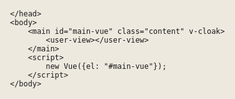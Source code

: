
<!DOCTYPE html>
<html lang="en">
    <head>
        <title>Profile Summary For GitHub</title>
        <link rel="icon" href="/favicon.png">
        <meta charset="UTF-8">
        <meta name="viewport" content="width=device-width, initial-scale=1.0">
        <meta name="description" content="Github Profile Summary is a GitHub visualization tool written in Kotlin">
        <meta property="og:title" content="Github Profile Summary - Visualize your GitHub profile">
        <meta property="og:site_name" content="Github Profile Summary">
        <meta property="og:url" content="https://profile-summary-for-github.com">
        <meta property="og:description" content="Github Profile Summary is a GitHub visualization tool written in Kotlin">
        <meta property="og:image" content="https://user-images.githubusercontent.com/1521451/33957306-8e1d8af0-e041-11e7-8e04-3de9e32868ba.PNG">
        <meta name="google-site-verification" content="HFqNncqWzEo0ZmlYB0fnuPLSGe48YvR9BDPOrhPnXSM" />
        <link rel="stylesheet" href="https://cdnjs.cloudflare.com/ajax/libs/font-awesome/4.7.0/css/font-awesome.min.css">
        <link rel="stylesheet" href="https://fonts.googleapis.com/css?family=Barlow+Semi+Condensed">
        <link rel="stylesheet" href="https://cdn.jsdelivr.net/npm/load-awesome@1.1.0/css/square-jelly-box.min.css">
        <script src="https://cdn.jsdelivr.net/npm/chart.js@2.8.0/dist/Chart.min.js"></script>
        <script src="https://cdn.jsdelivr.net/npm/axios@0.19.0/dist/axios.min.js"></script>
        <script src="https://cdn.jsdelivr.net/npm/vue@2.6.10/dist/vue.js"></script>
        <script src="https://cdn.jsdelivr.net/npm/moment@2.24.0/min/moment.min.js"></script>
        <script src="https://cdn.jsdelivr.net/npm/js-cookie@2/src/js.cookie.min.js"></script>
        
<script>
    class LoadableData {
        constructor(url, cache = true, errorCallback = null) {
            this._url = url;
            this._errorCallback = errorCallback;
            this.refresh(cache);
        }
        refresh(cache = true) {
            this.data = null;
            this.loading = true;
            this.loaded = false;
            this.loadError = null;
            let cacheKey = "LoadableData:" + this._url;
            if (cache) {
                this.data = JSON.parse(localStorage.getItem(cacheKey)) || null;
                this.loaded = this.data !== null;
                this.loading = this.loaded === false;
            }
            fetch(this._url).then(res => {
                if (res.ok) return res.json();
                throw JSON.stringify({code: res.status, text: res.statusText});
            }).then(data => {
                this.data = data;
                this.loaded = true;
                if (cache) {
                    localStorage.setItem(cacheKey, JSON.stringify(data));
                }
            }).catch(error => {
                this.loadError = JSON.parse(error);
                if (this._errorCallback !== null) { // should probably handle in UI
                    this._errorCallback(error);
                }
            }).finally(() => this.loading = false);
        }
    }
</script>
<!-- search-view.vue -->
<template id="search-view">
    <app-frame v-slot="{requestsLeft}">
        <div class="search-screen">
            <h1>Enter GitHub username</h1>
            <input type="text" name="q" placeholder="ex. 'tipsy'" v-model="query" autofocus @keydown.enter="search">
            <div v-if="error && error.response.status === 404">
                <h4>Can't find user <span class="search-term">{{failedQuery}}</span>. Check spelling.</h4>
            </div>
            <div v-else-if="failedQuery">
                <h4>Can't build profile for <span class="search-term">{{failedQuery}}</span></h4>
                <p>
                    If you are <span class="search-term">{{failedQuery}}</span>, please
                    <a href="https://github.com/tipsy/profile-summary-for-github">star the repo</a> and try again.
                </p>
                <p>
                    The app is running with two GitHub tokens, giving 10 000 requests per hour.
                    The first 5000 requests can be used to build any profile, while the last 5000 requests are
                    reserved for users building their own profile. To confirm that you're building your own
                    profile, we check if you've starred the repository.
                </p>
            </div>
            <div v-if="requestsLeft === 0">
                The app is rate limited. Please come back later or build the app locally and use your own tokens.
            </div>
        </div>
    </app-frame>
</template>
<script>
    Vue.component("search-view", {
        template: "#search-view",
        data: () => ({
            error: null,
            failedQuery: "",
            query: ""
        }),
        methods: {
            search() {
                this.error = null;
                this.failedQuery = null;
                axios.get("/api/can-load?user=" + this.query)
                    .then(() => window.location = "/user/" + this.query)
                    .catch(error => {
                        this.error = error;
                        this.failedQuery = this.query
                    });
            }
        },
    });
</script>
<style>
    .search-screen {
        display: flex;
        flex-direction: column;
        align-items: center;
    }

    .search-term {
        border: 1px solid rgba(0, 0, 0, 0.2);
        background: rgba(0, 0, 0, 0.025);
        padding: 1px 2px;
        font-family: monospace;
        font-size: 80%;
    }

    .search-screen input {
        height: 40px;
        font-size: 18px;
        padding: 0 15px;
        border: 0;
    }
</style>

<!-- share-bar.vue -->
<template id="share-bar">
    <div class="share-bar">
        <a class="social-btn" :href="twitterUrl" rel="nofollow" title="Share on Twitter"><i class="fa fa-fw fa-twitter"></i>Share on Twitter</a>
        <a class="social-btn" :href="facebookUrl" rel="nofollow" title="Share on Facebook"><i class="fa fa-fw fa-facebook"></i>Share on Facebook</a>
    </div>
</template>
<script>
    Vue.component("share-bar", {
        template: "#share-bar",
        props: ["user"],
        computed: {
            profileUrl: function () {
                return "https://profile-summary-for-github.com/user/" + this.user.login;
            },
            shareText: function () {
                return this.user.login + "'s GitHub profile - Visualized:";
            },
            twitterUrl: function () {
                return "https://twitter.com/intent/tweet?url=" + this.profileUrl + "&text=" + this.shareText + "&via=javalin_io&related=javalin_io";
            },
            facebookUrl: function () {
                return "https://facebook.com/sharer.php?u=" + this.profileUrl + "&quote=" + this.shareText
            }
        }
    });
</script>
<style>
    .share-bar {
        position: absolute;
        top: 0;
        left: 50%;
        transform: translateX(-50%);
        background: rgba(0, 0, 0, .04);
        font-size: 14px;
        text-align: center;
    }

    .share-bar a {
        white-space: nowrap;
        margin: 5px 8px;
        display: inline-block;
    }

    .share-bar a i {
        color: #0082c8;
    }

    @media (max-width: 480px) {
        .share-bar {
            width: 100%;
        }
    }
</style>

<!-- user-info.vue -->
<template id="user-info">
    <div class="user-info">
        <img :src="user.avatarUrl" :alt="user.login">
        <div class="details">
            <div><i class="fa fa-fw fa-user"></i>{{ user.login }}
                <small v-if="user.name">({{ user.name }})</small>
            </div>
            <div><i class="fa fa-fw fa-database"></i>{{ user.publicRepos }} public repos</div>
            <div><i class="fa fa-fw fa-clock-o"></i>Joined GitHub {{ timeAgo }}</div>
            <div v-if="user.email"><i class="fa fa-fw fa-envelope"></i> {{ user.email }}</div>
            <div v-if="user.company"><i class="fa fa-fw fa-building"></i>{{ user.company }}</div>
            <div><i class="fa fa-fw fa-external-link"></i><a :href="user.htmlUrl" target="_blank">View profile on GitHub</a></div>
        </div>
        <div class="chart-container commits-per-quarter">
            <canvas id="quarterCommitCount"></canvas>
        </div>
    </div>
</template>
<script>
    Vue.component("user-info", {
        template: "#user-info",
        props: ["user", "data"],
        computed: {
            timeAgo() {
                return moment(this.user.createdAt).fromNow()
            }
        },
        mounted() {
            lineChart("quarterCommitCount", this.data)
        }
    });
</script>
<style>
    .user-info {
        display: flex;
        padding-bottom: 40px;
    }

    .user-info img {
        align-self: center;
        border-radius: 3px;
        width: 175px;
        margin-right: 20px;
    }

    .user-info .details {
        display: flex;
        flex-direction: column;
        justify-content: space-between;
        margin-right: 20px;
        flex-shrink: 0;
    }

    .user-info i.fa {
        color: rgba(0, 0, 0, 0.67);
        margin-right: 5px;
    }

    .user-info .commits-per-quarter {
        flex-grow: 1;
        flex-shrink: 1;
        position: relative;
    }

    .user-info .commits-per-quarter::after {
        content: "Commits per quarter";
        position: absolute;
        right: 40px;
        bottom: -15px;
        font-size: 13px;
    }

    @media (max-width: 480px) {
        .user-info img,
        .user-info .commits-per-quarter{
            display: none;
        }
    }
</style>

<!-- donut-charts.vue -->
<template id="donut-charts">
    <div class="charts">
        <div class="chart-row">
            <div class="chart-container chart-container--third">
                <h2>Repos per Language</h2>
                <canvas id="langRepoCount"></canvas>
            </div>
            <div v-if="Math.max(...Object.values(data.repoStarCount)) > 0" class="chart-container chart-container--third">
                <h2>Stars per Language</h2>
                <canvas id="langStarCount"></canvas>
            </div>
            <div class="chart-container chart-container--third">
                <h2>Commits per Language</h2>
                <canvas id="langCommitCount"></canvas>
            </div>
        </div>
        <div class="chart-row">
            <div class="chart-container chart-container--half">
                <h2>Commits per Repo
                    <small v-if="Object.keys(data.repoCommitCount).length === 10">(top 10)</small>
                </h2>
                <canvas id="repoCommitCount"></canvas>
            </div>
            <div v-if="Object.keys(data.repoStarCount).length > 0" class="chart-container chart-container--half">
                <h2>Stars per Repo
                    <small v-if="Object.keys(data.repoStarCount).length == 10">(top 10)</small>
                </h2>
                <canvas id="repoStarCount"></canvas>
            </div>
        </div>
    </div>
</template>
<script>
    Vue.component("donut-charts", {
        template: "#donut-charts",
        props: ["data"],
        mounted() {
            donutChart("langRepoCount", this.data);
            donutChart("langStarCount", this.data);
            donutChart("langCommitCount", this.data);
            donutChart("repoCommitCount", this.data);
            donutChart("repoStarCount", this.data);
        }
    });
</script>
<style>
    canvas {
        user-select: none;
    }

    .charts,
    .chart-row {
        overflow: auto;
    }

    .chart-row {
        padding-bottom: 40px;
    }

    .chart-row {
        border-top: 1px solid rgba(0, 0, 0, 0.1);
        display: flex;
        justify-content: space-around;
    }

    .chart-container--third {
        width: 33%;
    }

    .chart-container--half {
        width: 50%;
    }

    @media (max-width: 900px) {
        .chart-container--third,
        .chart-container--half {
            width: 100%;
        }

        .chart-row {
            display: block;
        }

    }

    @media (max-width: 480px) {
        footer {
            display: none;
        }
    }
</style>

<!-- _main-styles.vue -->
<style>
    * {
        font-family: 'Barlow Semi Condensed', sans-serif;
        outline: 0;
        box-sizing: border-box;
    }

    [v-cloak] {
        display: none;
    }

    html {
        font-size: 18px;
        background: #eee9df;
        padding: 60px 30px;
        overflow-y: scroll;
    }

    body {
        margin: 0;
    }

    h1, h2, h3, h4 {
        font-weight: 400;
    }

    a {
        color: #0082c8;
        text-decoration: none;
    }

    .content {
        max-width: 1200px;
        margin: 0 auto;
    }

    .fade-in {
        opacity: 0;
        animation: fade-in .2s linear forwards;
    }

    @keyframes fade-in {
        from {
            opacity: 0;
        }
        to {
            opacity: 1;
        }
    }
</style>

<!-- loading-bouncer.vue -->
<template id="loading-bouncer">
    <div class="loading-bouncer" style="opacity: 0; animation: fade-in 0.2s linear 0.5s forwards">
        <div class="la-square-jelly-box la-3x">
            <div></div>
            <div></div>
        </div>
        <h2>Analyzing GitHub profile</h2>
        <h3 style="opacity: 0; animation: fade-in 0.2s linear 4s forwards">This could take some time ...</h3>
        <h3 style="opacity: 0; animation: fade-in 0.2s linear 8s forwards">This user has a lot of repos!</h3>
    </div>
</template>
<script>
    Vue.component("loading-bouncer", {template: "#loading-bouncer"});
</script>
<style>
    .loading-bouncer {
        margin-top: 50px;
        display: flex;
        flex-direction: column;
        align-items: center;
    }

    .la-square-jelly-box {
        color: #38abe2;
    }
</style>

<!-- _charts.vue -->
<script>
    function donutChart(objectName, data) {
        let canvas = document.getElementById(objectName);
        if (canvas === null) {
            return;
        }
        let userId = data.user.login;
        let labels = Object.keys(data[objectName]);
        let values = Object.values(data[objectName]);
        let colors = createColorArray(labels.length);
        let tooltipInfo = null;
        window.languageColors = window.languageColors || {};
        if ("langRepoCount" === objectName) {
            // when the first language-set is loaded, set a color-profile for all languages
            labels.forEach((language, i) => languageColors[language] = colors[i]);
        }
        if (["langRepoCount", "langStarCount", "langCommitCount"].indexOf(objectName) > -1) {
            // if the dataset is language-related, load color-profile
            labels.forEach((language, i) => colors[i] = languageColors[language]);
        }
        if (objectName === "repoCommitCount") {
            tooltipInfo = data[objectName + "Descriptions"]; // high quality programming
            arrayRotate(colors, 4); // change starting color
        }
        if (objectName === "repoStarCount") {
            tooltipInfo = data[objectName + "Descriptions"]; // high quality programming
            arrayRotate(colors, 2); // change starting color
        }
        new Chart(canvas.getContext("2d"), {
            type: "doughnut",
            data: {
                labels: labels,
                datasets: [{
                    data: values,
                    backgroundColor: colors
                }]
            },
            options: {
                animation: false,
                rotation: (-0.40 * Math.PI),
                legend: { // todo: fix duplication ?
                    position: window.innerWidth < 600 ? "bottom" : "left",
                    labels: {
                        fontSize: window.innerWidth < 600 ? 10 : 12,
                        padding: window.innerWidth < 600 ? 8 : 10,
                        boxWidth: window.innerWidth < 600 ? 10 : 12
                    }
                },
                tooltips: {
                    callbacks: {
                        afterLabel: function (tooltipItem, data) {
                            if (tooltipInfo !== null) {
                                return wordWrap(tooltipInfo[data["labels"][tooltipItem["index"]]], 45);
                            }
                        }
                    },
                },
                onClick: function (e, data) {
                    try {
                        let label = labels[data[0]._index];
                        let canvas = data[0]._chart.canvas.id;
                        if (canvas === "repoStarCount" || canvas === "repoCommitCount") {
                            window.open("https://github.com/" + userId + "/" + label, "_blank");
                            window.focus();
                        } else {
                            window.open("https://github.com/" + userId + "?utf8=%E2%9C%93&tab=repositories&q=&type=source&language=" + encodeURIComponent(label), "_blank");
                            window.focus();
                        }
                    } catch (ignored) {
                    }
                },
                onResize: function (instance) { // todo: fix duplication ?
                    instance.chart.options.legend.position = window.innerWidth < 600 ? "bottom" : "left";
                    instance.chart.options.legend.labels.fontSize = window.innerWidth < 600 ? 10 : 12;
                    instance.chart.options.legend.labels.padding = window.innerWidth < 600 ? 8 : 10;
                    instance.chart.options.legend.labels.boxWidth = window.innerWidth < 600 ? 10 : 12;
                }
            }
        });

        function createColorArray(length) {
            const colors = ["#54ca76", "#f5c452", "#f2637f", "#9261f3", "#31a4e6", "#55cbcb"];
            let array = [...Array(length).keys()].map(i => colors[i % colors.length]);
            // avoid first and last colors being the same
            if (length % colors.length === 1) {
                array[length - 1] = colors[1];
            }
            return array;
        }

        function arrayRotate(arr, n) {
            for (let i = 0; i < n; i++) {
                arr.push(arr.shift());
            }
            return arr
        }

        function wordWrap(str, n) {
            if (str === null) {
                return null;
            }
            let currentLine = [];
            let resultLines = [];
            str.split(" ").forEach(word => {
                currentLine.push(word);
                if (currentLine.join(" ").length > n) {
                    resultLines.push(currentLine.join(" "));
                    currentLine = [];
                }
            });
            if (currentLine.length > 0) {
                resultLines.push(currentLine.join(" "));
            }
            return resultLines
        }
    }

    function lineChart(objectName, data) {
        new Chart(document.getElementById(objectName).getContext("2d"), {
            type: "line",
            data: {
                labels: Object.keys(data[objectName]),
                datasets: [{
                    label: "Commits",
                    data: Object.values(data[objectName]),
                    backgroundColor: "rgba(67, 142, 233, 0.2)",
                    borderColor: "rgba(67, 142, 233, 1)",
                    lineTension: 0
                }]
            },
            options: {
                maintainAspectRatio: false,
                animation: false,
                scales: {
                    xAxes: [{
                        display: false
                    }],
                    yAxes: [{
                        position: "right",
                        beginAtZero: true
                    }]
                },
                legend: {
                    display: false
                },
                tooltips: {
                    intersect: false
                }
            }
        });
    }
</script>

<!-- app-frame.vue -->
<template id="app-frame">
    <div>
        <main class="main-content">
            <slot :requests-left="requestsLeft"></slot>
        </main>
        <footer>
            GitHub profile summary is built with <a href="https://javalin.io">javalin</a> <small>(kotlin web framework)</small> and
            <a href="http://www.chartjs.org/docs/latest/" target="_blank">chart.js</a> <small>(visualization)</small>.
            Source is on <a href="https://github.com/tipsy/profile-summary-for-github" target="_blank">GitHub</a>.
        </footer>
        <span class="rate-limit">
            <span v-if="requestsLeft === 0">The app is currently rate-limited<br>Please check back later</span>
            <span v-if="requestsLeft !== 0"><strong>{{requestsLeft}}</strong> requests left <br> before rate-limit</span>
        </span>
    </div>
</template>
<script>
    Vue.component("app-frame", {
        template: "#app-frame",
        data: () => ({
            requestsLeft: 9876,
        }),
        created() {
            let wsProtocol = window.location.protocol.indexOf("https") > -1 ? "wss" : "ws";
            let ws = new WebSocket(wsProtocol + "://" + location.hostname + ":" + location.port + "/rate-limit-status");
            ws.onmessage = msg => this.requestsLeft = msg.data;
        },
    });
</script>
<style>
    footer {
        font-size: 17px;
        position: fixed;
        left: 0;
        bottom: 0;
        width: 100%;
        text-align: center;
        padding: 10px 30px;
        border-top: 1px solid rgba(0, 0, 0, 0.1);
        background: #eee9df;
    }

    .rate-limit {
        position: fixed;
        right: 20px;
        bottom: 60px;
        background: #fff;
        padding: 10px;
        box-shadow: 0 1px 1px rgba(0, 0, 0, 0.3);
        font-size: 16px;
    }

    @media (max-width: 480px) {
        .rate-limit {
            padding: 5px 8px;
            font-size: 13px;
            bottom: 0;
            right: 0;
        }
    }
</style>

<!-- _gtm.vue -->
<script>
    (function(w,d,s,l,i){w[l]=w[l]||[];w[l].push({'gtm.start':
    new Date().getTime(),event:'gtm.js'});var f=d.getElementsByTagName(s)[0],
    j=d.createElement(s),dl=l!='dataLayer'?'&l='+l:'';j.async=true;j.src=
    '//www.googletagmanager.com/gtm.js?id='+i+dl;f.parentNode.insertBefore(j,f);
    })(window,document,'script','dataLayer',Cookies.get("gtm-id"));
</script>

<!-- user-view.vue -->
<template id="user-view">
    <app-frame v-slot="{requestsLeft}">
        <loading-bouncer v-if="!data && !error"></loading-bouncer>
        <div v-if="data" class="fade-in">
            <share-bar :user="user"></share-bar>
            <user-info :user="user" :data="data"></user-info>
            <donut-charts :data="data"></donut-charts>
        </div>
        <div v-if="error">
            <div v-if="error.response.status === 404">User not found.</div>
            <div v-else-if="requestsLeft >= 5000">Something went wrong. Please try again.</div>
            <div v-else-if="requestsLeft < 5000">Less than 5000 requests left. Please star the repo and try again.</div>
            <div v-else-if="requestsLeft === 0">The app is rate-limited. Please come back later.</div>
        </div>
    </app-frame>
</template>
<script>
    Vue.component("user-view", {
        template: "#user-view",
        data: () => ({
            data: null,
            user: null,
            error: null,
        }),
        created() {
            let userId = this.$javalin.pathParams["user"];
            axios.get("/api/user/" + userId).then(response => {
                this.data = response.data;
                this.user = response.data.user;
            }).catch(error => this.error = error);
        },
    });
</script>

<script>
Vue.prototype.$javalin = JSON.parse(decodeURIComponent("%7B%22pathParams%22%3A%7B%22user%22%3A%22Prince-Baust%22%7D%2C%22state%22%3A%7B%7D%7D"))
</script>

    </head>
    <body>
        <main id="main-vue" class="content" v-cloak>
            <user-view></user-view>
        </main>
        <script>
            new Vue({el: "#main-vue"});
        </script>
    </body>
</html>
